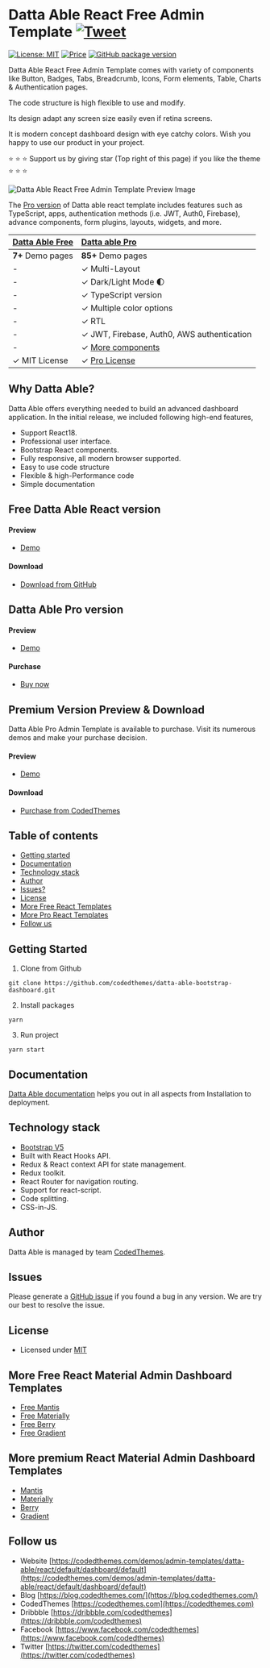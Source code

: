 # Datta Able React Free Admin Template [![Tweet](https://img.shields.io/twitter/url/http/shields.io.svg?style=social)](https://twitter.com/intent/tweet?text=Download%20Datta%20Able%20-%20The%20professional%20Bootstrap%20designed%20React%20Admin%20Dashboard%20Template%20&url=https://codedthemes.com/demos/admin-templates/datta-able/react/default&via=codedthemes&hashtags=reactjs,webdev,developers,javascript)

[![License: MIT](https://img.shields.io/badge/License-MIT-yellow.svg)](https://opensource.org/licenses/MIT)
[![Price](https://img.shields.io/badge/price-FREE-0098f7.svg)](https://github.com/codedthemes/datta-able-free-react-admin-template/blob/main/LICENSE)
[![GitHub package version](https://img.shields.io/github/package-json/v/codedthemes/datta-able-free-react-admin-template)](https://github.com/codedthemes/datta-able-free-react-admin-template)

Datta Able React Free Admin Template comes with variety of components like Button, Badges, Tabs, Breadcrumb, Icons, Form elements, Table, Charts & Authentication pages.

The code structure is high flexible to use and modify.

Its design adapt any screen size easily even if retina screens.

It is modern concept dashboard design with eye catchy colors. Wish you happy to use our product in your project.

:star: :star: :star: Support us by giving star (Top right of this page) if you like the theme :star: :star: :star:

![Datta Able React Free Admin Template Preview Image](https://org-public-assets.s3.us-west-2.amazonaws.com/Free-Version-Banners/GITHUB-FREE-REACT-REPO%20-%20Datta%20able.jpg)

The [Pro version](https://codedthemes.com/demos/admin-templates/datta-able/react/default) of Datta able react template includes features such as TypeScript, apps, authentication methods (i.e. JWT, Auth0, Firebase), advance components, form plugins, layouts, widgets, and more.

| [Datta Able Free](https://codedthemes.com/demos/admin-templates/datta-able/react/free) | [Datta able Pro](https://codedthemes.com/demos/admin-templates/datta-able/react/default)                                         |
| ---------------------------------------------- | :------------------------------------------------------------------------------- |
| **7+** Demo pages                               | **85+** Demo pages                                                               |
| -                                              | ✓ Multi-Layout                                                                 |
| -                                              | ✓ Dark/Light Mode 🌓                                                             |
| -                                              | ✓ TypeScript version                                                             |
| -                                              | ✓ Multiple color options                                                         |
| -                                              | ✓ RTL                                                                            |
| -                                              | ✓ JWT, Firebase, Auth0, AWS authentication                                       |
| -                                              | ✓ [More components](https://codedthemes.com/demos/admin-templates/datta-able/react/default/basic/alert) |
| ✓ MIT License                                  | ✓ [Pro License](https://codedthemes.com/item/datta-able-react-admin-template/)                                  |

## Why Datta Able?

Datta Able offers everything needed to build an advanced dashboard application. In the initial release, we included following high-end features,

- Support React18.
- Professional user interface.
- Bootstrap React components.
- Fully responsive, all modern browser supported.
- Easy to use code structure
- Flexible & high-Performance code
- Simple documentation

## Free Datta Able React version

#### Preview

- [Demo](https://codedthemes.com/demos/admin-templates/datta-able/react/free)

#### Download

- [Download from GitHub](https://github.com/codedthemes/datta-able-free-react-admin-template)

## Datta Able Pro version

#### Preview

- [Demo](https://codedthemes.com/demos/admin-templates/datta-able/react/default)

#### Purchase

- [Buy now](https://codedthemes.com/item/datta-able-react-admin-template/)

## Premium Version Preview & Download

Datta Able Pro Admin Template is available to purchase. Visit its numerous demos and make your purchase decision.

#### Preview

- [Demo](https://codedthemes.com/demos/admin-templates/datta-able/react/default/dashboard/default)

#### Download

- [Purchase from CodedThemes](https://codedthemes.com/item/datta-able-react-admin-template/)

## Table of contents

- [Getting started](#getting-started)
- [Documentation](#documentation)
- [Technology stack](#technology-stack)
- [Author](#author)
- [Issues?](#issues)
- [License](#license)
- [More Free React Templates](#more-free-react-material-admin-dashboard-templates)
- [More Pro React Templates](#more-premium-react-material-admin-dashboard-templates)
- [Follow us](#follow-us)

## Getting Started

1. Clone from Github

```
git clone https://github.com/codedthemes/datta-able-bootstrap-dashboard.git
```

2. Install packages

```
yarn
```

3. Run project

```
yarn start
```

## Documentation

[Datta Able documentation](https://codedthemes.com/demos/admin-templates/datta-able/react/docs/) helps you out in all aspects from Installation to deployment.

## Technology stack

- [Bootstrap V5](https://react-bootstrap.netlify.app/)
- Built with React Hooks API.
- Redux & React context API for state management.
- Redux toolkit.
- React Router for navigation routing.
- Support for react-script.
- Code splitting.
- CSS-in-JS.

## Author

Datta Able is managed by team [CodedThemes](https://codedthemes.com).

## Issues

Please generate a [GitHub issue](https://github.com/codedthemes/datta-able-free-react-admin-template/issues) if you found a bug in any version. We are try our best to resolve the issue.

## License

- Licensed under [MIT](https://github.com/codedthemes/datta-able-bootstrap-dashboard/blob/master/LICENSE)

## More Free React Material Admin Dashboard Templates

- [Free Mantis](https://github.com/codedthemes/mantis-free-react-admin-template)
- [Free Materially](https://codedthemes.com/item/materially-free-reactjs-admin-template/)
- [Free Berry](https://mui.com/store/items/berry-react-material-admin-free/)
- [Free Gradient](https://github.com/codedthemes/gradient-able-free-admin-template/tree/main/react)

## More premium React Material Admin Dashboard Templates

- [Mantis](https://codedthemes.com/item/mantis-mui-react-dashboard-template/)
- [Materially](https://codedthemes.com/item/materially-reactjs-admin-dashboard/)
- [Berry](https://mui.com/store/items/berry-react-material-admin/)
- [Gradient](https://codedthemes.com/item/gradient-able-reactjs-admin-dashboard/)

## Follow us

- Website [https://codedthemes.com/demos/admin-templates/datta-able/react/default/dashboard/default](https://codedthemes.com/demos/admin-templates/datta-able/react/default/dashboard/default)
- Blog [https://blog.codedthemes.com/](https://blog.codedthemes.com/)
- CodedThemes [https://codedthemes.com](https://codedthemes.com)
- Dribbble [https://dribbble.com/codedthemes](https://dribbble.com/codedthemes)
- Facebook [https://www.facebook.com/codedthemes](https://www.facebook.com/codedthemes)
- Twitter [https://twitter.com/codedthemes](https://twitter.com/codedthemes)

